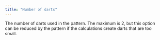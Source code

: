 ```yaml
---
title: "Number of darts"
---
```


The number of darts used in the pattern.
The maximum is 2, but this option can be reduced by the pattern if the calculations create darts that are too small.




